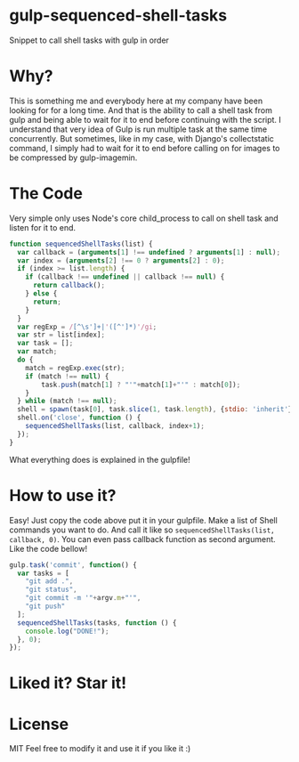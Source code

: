 # gulp-sequenced-shell-tasks
Snippet to call shell tasks with gulp in order

# Why?
This is something me and everybody here at my company have been looking for for a long time.
And that is the ability to call a shell task from gulp and being able to wait for it to end before continuing with the script.
I understand that very idea of Gulp is run multiple task at the same time concurrently.
But sometimes, like in my case, with Django's collectstatic command, I simply had to wait for it to end before calling on for images to be compressed by gulp-imagemin.

# The Code
Very simple only uses Node's core child_process to call on shell task and listen for it to end.
```javascript
function sequencedShellTasks(list) {
  var callback = (arguments[1] !== undefined ? arguments[1] : null);
  var index = (arguments[2] !== 0 ? arguments[2] : 0);
  if (index >= list.length) {
    if (callback !== undefined || callback !== null) {
      return callback();
    } else {
      return;
    }
  }
  var regExp = /[^\s']+|'([^']*)'/gi;
  var str = list[index];
  var task = [];
  var match;
  do {
    match = regExp.exec(str);
    if (match !== null) {
        task.push(match[1] ? "'"+match[1]+"'" : match[0]);
    }
  } while (match !== null);
  shell = spawn(task[0], task.slice(1, task.length), {stdio: 'inherit'});
  shell.on('close', function () {
    sequencedShellTasks(list, callback, index+1);
  });
}
```
What everything does is explained in the gulpfile!

# How to use it?
Easy! Just copy the code above put it in your gulpfile.
Make a list of Shell commands you want to do.
And call it like so `sequencedShellTasks(list, callback, 0)`.
You can even pass callback function as second argument.
Like the code bellow!
```javascript
gulp.task('commit', function() {
  var tasks = [
    "git add .",
    "git status",
    "git commit -m '"+argv.m+"'",
    "git push"
  ];
  sequencedShellTasks(tasks, function () {
    console.log("DONE!");
  }, 0);
});
```

# Liked it? Star it!

# License
MIT
Feel free to modify it and use it if you like it :)
